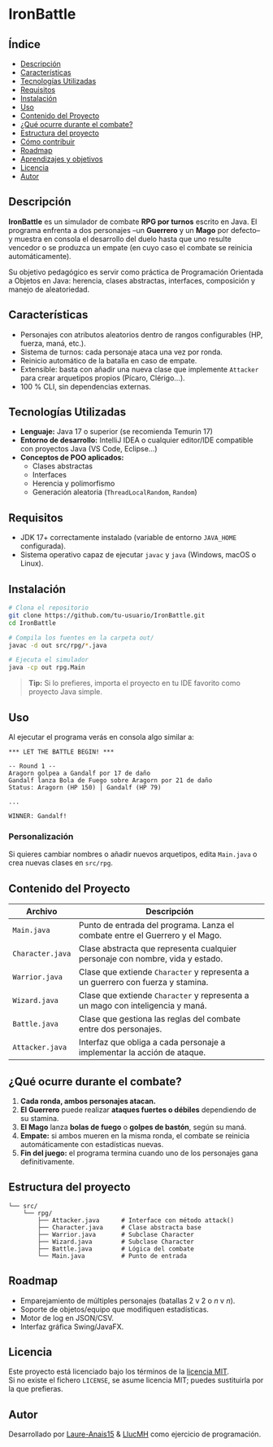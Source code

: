 # IronBattle


## Índice
- [Descripción](#descripción)
- [Características](#características)
- [Tecnologías Utilizadas](#tecnologías-utilizadas)
- [Requisitos](#requisitos)
- [Instalación](#instalación)
- [Uso](#uso)
- [Contenido del Proyecto](#contenido-del-proyecto)
- [¿Qué ocurre durante el combate?](#qué-ocurre-durante-el-combate)
- [Estructura del proyecto](#estructura-del-proyecto)
- [Cómo contribuir](#cómo-contribuir)
- [Roadmap](#roadmap)
- [Aprendizajes y objetivos](#aprendizajes-y-objetivos)
- [Licencia](#licencia)
- [Autor](#autor)

## Descripción
**IronBattle** es un simulador de combate **RPG por turnos** escrito en Java. El programa enfrenta a dos personajes –un **Guerrero** y un **Mago** por defecto– y muestra en consola el desarrollo del duelo hasta que uno resulte vencedor o se produzca un empate (en cuyo caso el combate se reinicia automáticamente).

Su objetivo pedagógico es servir como práctica de Programación Orientada a Objetos en Java: herencia, clases abstractas, interfaces, composición y manejo de aleatoriedad.

## Características
- Personajes con atributos aleatorios dentro de rangos configurables (HP, fuerza, maná, etc.).
- Sistema de turnos: cada personaje ataca una vez por ronda.
- Reinicio automático de la batalla en caso de empate.
- Extensible: basta con añadir una nueva clase que implemente `Attacker` para crear arquetipos propios (Pícaro, Clérigo…).
- 100 % CLI, sin dependencias externas.

## Tecnologías Utilizadas
- **Lenguaje:** Java 17 o superior (se recomienda Temurin 17)
- **Entorno de desarrollo:** IntelliJ IDEA o cualquier editor/IDE compatible con proyectos Java (VS Code, Eclipse…)
- **Conceptos de POO aplicados:**
    - Clases abstractas
    - Interfaces
    - Herencia y polimorfismo
    - Generación aleatoria (`ThreadLocalRandom`, `Random`)

## Requisitos
- JDK 17+ correctamente instalado (variable de entorno `JAVA_HOME` configurada).
- Sistema operativo capaz de ejecutar `javac` y `java` (Windows, macOS o Linux).

## Instalación
```bash
# Clona el repositorio
git clone https://github.com/tu-usuario/IronBattle.git
cd IronBattle

# Compila los fuentes en la carpeta out/
javac -d out src/rpg/*.java

# Ejecuta el simulador
java -cp out rpg.Main
```
> **Tip:** Si lo prefieres, importa el proyecto en tu IDE favorito como proyecto Java simple.

## Uso
Al ejecutar el programa verás en consola algo similar a:

```
*** LET THE BATTLE BEGIN! ***

-- Round 1 --
Aragorn golpea a Gandalf por 17 de daño
Gandalf lanza Bola de Fuego sobre Aragorn por 21 de daño
Status: Aragorn (HP 150) | Gandalf (HP 79)

...

WINNER: Gandalf!
```

### Personalización
Si quieres cambiar nombres o añadir nuevos arquetipos, edita `Main.java` o crea nuevas clases en `src/rpg`.

## Contenido del Proyecto
| Archivo        | Descripción                                                                                                    |
|----------------|----------------------------------------------------------------------------------------------------------------|
| `Main.java`    | Punto de entrada del programa. Lanza el combate entre el Guerrero y el Mago.                                   |
| `Character.java` | Clase abstracta que representa cualquier personaje con nombre, vida y estado.                                 |
| `Warrior.java` | Clase que extiende `Character` y representa a un guerrero con fuerza y stamina.                                |
| `Wizard.java`  | Clase que extiende `Character` y representa a un mago con inteligencia y maná.                                 |
| `Battle.java`  | Clase que gestiona las reglas del combate entre dos personajes.                                               |
| `Attacker.java`| Interfaz que obliga a cada personaje a implementar la acción de ataque.                                        |

## ¿Qué ocurre durante el combate?
1. **Cada ronda, ambos personajes atacan.**
2. **El Guerrero** puede realizar **ataques fuertes o débiles** dependiendo de su stamina.
3. **El Mago** lanza **bolas de fuego** o **golpes de bastón**, según su maná.
4. **Empate:** si ambos mueren en la misma ronda, el combate se reinicia automáticamente con estadísticas nuevas.
5. **Fin del juego:** el programa termina cuando uno de los personajes gana definitivamente.

## Estructura del proyecto
```
└── src/
    └── rpg/
        ├── Attacker.java      # Interface con método attack()
        ├── Character.java     # Clase abstracta base
        ├── Warrior.java       # Subclase Character
        ├── Wizard.java        # Subclase Character
        ├── Battle.java        # Lógica del combate
        └── Main.java          # Punto de entrada
```

## Roadmap
- Emparejamiento de múltiples personajes (batallas 2 v 2 o *n* v *n*).
- Soporte de objetos/equipo que modifiquen estadísticas.
- Motor de log en JSON/CSV.
- Interfaz gráfica Swing/JavaFX.

## Licencia
Este proyecto está licenciado bajo los términos de la [licencia MIT](LICENSE).  
Si no existe el fichero `LICENSE`, se asume licencia MIT; puedes sustituirla por la que prefieras.

## Autor
Desarrollado por [Laure-Anais15](https://github.com/Laure-Anais15) & [LlucMH](https://github.com/Laure-Anais15)
como ejercicio de programación.  
